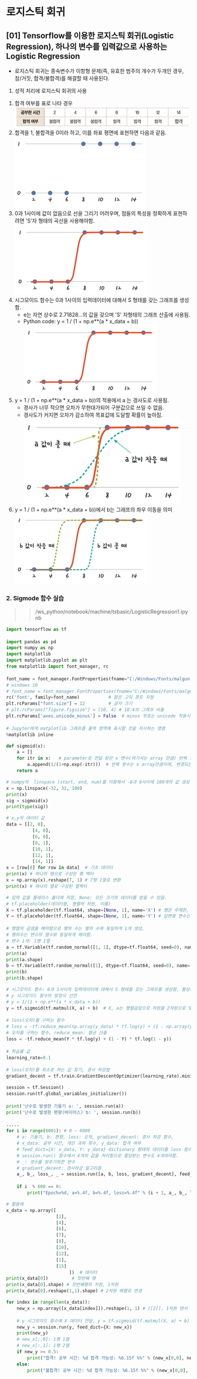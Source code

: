 # 로지스틱 회귀

## [01] Tensorflow를 이용한 로지스틱 회귀(Logistic Regression), 하나의 변수를 입력값으로 사용하는 Logistic Regression

- 로지스틱 회귀는 종속변수가 이항형 문제(즉, 유효한 범주의 개수가 두개인 경우, 참/거짓, 합격/불합격)를 해결할 때 사용된다.

1. 성적 처리에 로지스틱 회귀의 사용

1) 합격 여부를 표로 나타 경우
    ![합격여부](./images/05.jpg)
2) 합격을 1, 불합격을 0이라 하고, 이를 좌표 평면에 표현하면 다음과 같음.
    ![합격여부](./images/06.jpg)
3) 0과 1사이에 값이 없음으로 선을 그리기 어려우며, 점들의 특성을 정확하게 표현하려면 'S'자 형태의 곡선을 사용해야함.
    ![합격여부](./images/07.jpg)
4) 시그모이드 함수는 0과 1사이의 입력데이터에 대해서 S 형태를 갖는 그래프를 생성함.
   - e는 자연 상수로 2.71828...의 값을 갖으며 'S' 자형태의 그래프 산출에 사용됨.
   - Python code: y = 1 / (1 + np.e**(a * x_data + b))
    ![합격여부](./images/07.jpg)
5) y = 1 / (1 + np.e**(a * x_data + b))의 적용에서 a 는 경사도로 사용됨.
   - 경사가 너무 적으면 오차가 무한대가되어 구분값으로 쓰일 수 없음.
   - 경사도가 커지면 오차가 감소하여 목표값에 도달할 확률이 높아짐.
    ![합격여부](./images/09.jpg)
6) y = 1 / (1 + np.e**(a * x_data + b))에서 b는 그래프의 좌우 이동을 의미
    ![합격여부](./images/10.jpg)

### 2. Sigmode 함수 실습

>> /ws_python/notebook/machine/tsbasic/LogisticRegression1.ipynb

```python
import tensorflow as tf

import pandas as pd
import numpy as np
import matplotlib
import matplotlib.pyplot as plt
from matplotlib import font_manager, rc

font_name = font_manager.FontProperties(fname="C:/Windows/Fonts/malgun.ttf").get_name()
# windows 10
# font_name = font_manager.FontProperties(fname="C:/Windows/Fonts/malgunsl.ttf").get_name()
rc('font', family=font_name)           # 맑은 고딕 폰트 지정
plt.rcParams["font.size"] = 12         # 글자 크기
# plt.rcParams["figure.figsize"] = (10, 4) # 10:4의 그래프 비율
plt.rcParams['axes.unicode_minus'] = False  # minus 부호는 unicode 적용시 한글이 깨짐으로 설정

# Jupyter에게 matplotlib 그래프를 출력 영역에 표시할 것을 지시하는 명령
%matplotlib inline  
```

```python
def sigmoid(x):   
    a = []  
    for itr in x:   # parameter로 전달 받은 x 변수(여기서는 array 만큼) 반복 실행
        a.append(1/(1+np.exp(-itr)))  # 반복 횟수는 x array만큼이며, 변경되는 값은 itr
    return a  
```

```python
# numpy의  linspace (start, end, num)를 이용해서 -8과 8사이에 100개의 값 생성
x = np.linspace(-32, 32, 100) 
print(x)
sig = sigmoid(x)
print(type(sig))
```

```python
# x,y의 데이터 값
data = [[2, 0],
          [4, 0],
          [6, 0],
          [8, 1],
          [10, 1],
          [12, 1],
          [14, 1]]
x = [row[0] for row in data]  # 기초 데이터
print(x) # 하나의 행으로 구성된 행 벡터
x = np.array(x).reshape(7, 1) # 7행 1열로 변환
print(x) # 하나의 열로 구성된 열벡터
```

```python
# 입력 값을 플레이스 홀더에 저장, None: 모든 크기의 데이터를 받을 수 있음.
# tf.placeholder(데이터형, 행렬의 차원, 이름)
X = tf.placeholder(tf.float64, shape=[None, 1], name='X') # 행은 무제한, 변수는 1개
Y = tf.placeholder(tf.float64, shape=[None, 1], name='Y') # 답변용 변수는 1개

# 행렬의 곱셈을 해야함으로 행의 수는 열의 수와 동일하게 1개 생성, 
# 행의수는 변수의 열수와 동일하게 해야함.
# 변수 1개: 1행 1열
a = tf.Variable(tf.random_normal([1, 1], dtype=tf.float64, seed=0), name='a')
print(a)
print(a.shape)
b = tf.Variable(tf.random_normal([1], dtype=tf.float64, seed=0), name='b')    # 답 1개
print(b)
print(b.shape)
```

```python
# 시그모이드 함수: 0과 1사이의 입력데이터에 대해서 S 형태를 갖는 그래프를 생성함, 활성화 함수
# y 시그모이드 함수의 방정식 선언
# y = 1/(1 + np.e**(a * x_data + b))
y = tf.sigmoid(tf.matmul(X, a) + b)  # X, a는 행렬곱임으로 차원을 2차원으로 맞추어 주어야함.

# loss(오차)를 구하는 함수
# loss = -tf.reduce_mean(np.array(y_data) * tf.log(y) + (1 - np.array(y_data)) * tf.log(1 - y))
# 오차를 구하는 함수, reduce_mean: 평균 산출
loss = -tf.reduce_mean(Y * tf.log(y) + (1 - Y) * tf.log(1 - y))

# 학습률 값
learning_rate=0.1

# loss(오차)를 최소로 하는 값 찾기, 경사 하강법
gradient_decent = tf.train.GradientDescentOptimizer(learning_rate).minimize(loss)
```

```python
session = tf.Session()
session.run(tf.global_variables_initializer())

print('난수로 발생한 기울기 a: ', session.run(a))
print('난수로 발생한 편향(바이어스) b: ', session.run(b))

.....
for i in range(6001): # 0 ~ 6000
    # a: 기울기, b: 편향, loss: 오차, gradient_decent: 경사 하강 함수,
    # x_data: 공부 시간, 개인 과외 횟수, y_data: 합격 여부
    # feed_dict={X: x_data, Y: y_data} dictionary 형태의 데이터를 loss 함수에 대입
    # session.run() 함수에서 4개의 값을 처리함으로 할당받는 변수도 4개여야함.
    # _: 갯수를 맞추기위한 변수
    # gradient_decent: 경사하강 알고리즘
    a_, b_, loss_, _ = session.run([a, b, loss, gradient_decent], feed_dict={X: x_data, Y: y_data})

    if i  % 600 == 0:
        print("Epoch=%d, a=%.4f, b=%.4f, loss=%.4f" % (i + 1, a_, b_, loss_))
```

```python
# 활용예
x_data = np.array([
                   [2],
                   [4],
                   [6],
                   [7],
                   [8],
                   [10],
                   [12],
                   [1],
                   [15]
                        ])  # 데이터
print(x_data[0])         # 첫번째 행
print(x_data[0].shape) # 첫번째행의 차원, 1차원 
print(x_data[0].reshape(1,1).shape) # 2차원 배열로 변경
```

```python
for index in range(len(x_data)):
    new_x = np.array([x_data[index]]).reshape(1, 1) # [[2]], 1차원 텐서 -> 2차원 텐서

    # y 시그모이드 함수에 X 데이터 전달, y = tf.sigmoid(tf.matmul(X, a) + b)
    new_y = session.run(y, feed_dict={X: new_x})
    print(new_y)
    # new_x[:,0]: 1행 1열
    # new_x[:,1]: 1행 2열
    if new_y >= 0.5:
        print("합격! 공부 시간: %d 합격 가능성: %6.15f %%" % (new_x[0,0], new_y * 100))  # %%: % 출력
    else:
        print("불합격! 공부 시간: %d 합격 가능성: %6.15f %%" % (new_x[0,0], new_y * 100))  # %%: % 출력
```
